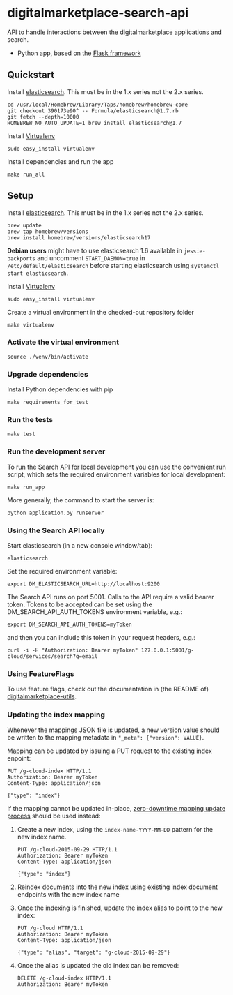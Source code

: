 # digitalmarketplace-search-api
API to handle interactions between the digitalmarketplace applications and search.

- Python app, based on the [Flask framework](http://flask.pocoo.org/)

## Quickstart

Install [elasticsearch](http://www.elasticsearch.org/). This must be in the 1.x series not the 2.x series.
```
cd /usr/local/Homebrew/Library/Taps/homebrew/homebrew-core
git checkout 390173e90^ -- Formula/elasticsearch@1.7.rb
git fetch --depth=10000
HOMEBREW_NO_AUTO_UPDATE=1 brew install elasticsearch@1.7
```

Install [Virtualenv](https://virtualenv.pypa.io/en/latest/)
```
sudo easy_install virtualenv
```

Install dependencies and run the app
```
make run_all
```

## Setup

Install [elasticsearch](http://www.elasticsearch.org/). This must be in the 1.x series not the 2.x series.

```
brew update
brew tap homebrew/versions
brew install homebrew/versions/elasticsearch17
```

**Debian users** might have to use elasticsearch 1.6 available in `jessie-backports` and uncomment `START_DAEMON=true` in `/etc/default/elasticsearch` before starting elasticsearch using `systemctl start elasticsearch`.

Install [Virtualenv](https://virtualenv.pypa.io/en/latest/)

```
sudo easy_install virtualenv
```

Create a virtual environment in the checked-out repository folder

```
make virtualenv
```

### Activate the virtual environment

```
source ./venv/bin/activate
```

### Upgrade dependencies

Install Python dependencies with pip

```
make requirements_for_test
```

### Run the tests

```
make test
```

### Run the development server

To run the Search API for local development you can use the convenient run
script, which sets the required environment variables for local development:
```
make run_app
```

More generally, the command to start the server is:
```
python application.py runserver
```

### Using the Search API locally

Start elasticsearch (in a new console window/tab):

```
elasticsearch
```

Set the required environment variable:

```
export DM_ELASTICSEARCH_URL=http://localhost:9200
```

The Search API runs on port 5001. Calls to the API require a valid bearer
token. Tokens to be accepted can be set using the DM_SEARCH_API_AUTH_TOKENS
environment variable, e.g.:

```export DM_SEARCH_API_AUTH_TOKENS=myToken```

and then you can include this token in your request headers, e.g.:

```
curl -i -H "Authorization: Bearer myToken" 127.0.0.1:5001/g-cloud/services/search?q=email
```

### Using FeatureFlags

To use feature flags, check out the documentation in (the README of)
[digitalmarketplace-utils](https://github.com/alphagov/digitalmarketplace-utils#using-featureflags).

### Updating the index mapping

Whenever the mappings JSON file is updated, a new version value should be written to the mapping
metadata in `"_meta": {"version": VALUE}`.

Mapping can be updated by issuing a PUT request to the existing index enpoint:

```
PUT /g-cloud-index HTTP/1.1
Authorization: Bearer myToken
Content-Type: application/json

{"type": "index"}
```

If the mapping cannot be updated in-place, [zero-downtime mapping update process](https://www.elastic.co/blog/changing-mapping-with-zero-downtime) should be used instead:

1. Create a new index, using the `index-name-YYYY-MM-DD` pattern for the new index name.
   ```
   PUT /g-cloud-2015-09-29 HTTP/1.1
   Authorization: Bearer myToken
   Content-Type: application/json

   {"type": "index"}
   ```
2. Reindex documents into the new index using existing index document endpoints with the new index name
3. Once the indexing is finished, update the index alias to point to the new index:
   ```
   PUT /g-cloud HTTP/1.1
   Authorization: Bearer myToken
   Content-Type: application/json

   {"type": "alias", "target": "g-cloud-2015-09-29"}
   ```

4. Once the alias is updated the old index can be removed:
   ```
   DELETE /g-cloud-index HTTP/1.1
   Authorization: Bearer myToken
   ```
